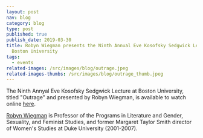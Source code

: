 ```yaml
---
layout: post
nav: blog
category: blog
type: post
published: true
publish_date: 2019-03-30
title: Robyn Wiegman presents the Ninth Annual Eve Kosofsky Sedgwick Lecture at
  Boston University
tags:
  - events
related-images: /src/images/blog/outrage.jpeg
related-images-thumbs: /src/images/blog/outrage_thumb.jpeg
---
```

The Ninth Annyal Eve Kosofsky Sedgwick Lecture at Boston University, titled "Outrage" and presented by Robyn Wiegman, is available to watch online [here](https://www.bu.edu/buniverse/view/?v=1sFY4O0). 

[Robyn Wiegman](https://scholars.duke.edu/person/rwiegman) is Professor of the Programs in Literature and Gender, Sexuality, and Feminist Studies, and former Margaret Taylor Smith director of Women's Studies at Duke University (2001-2007).